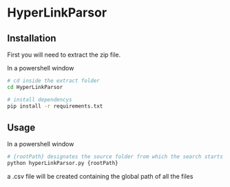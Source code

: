 # HyperLinkParsor

## Installation

First you will need to extract the zip file.

In a powershell window

```bash
# cd inside the extract folder
cd HyperLinkParsor

# install dependencys
pip install -r requirements.txt
```

## Usage

In a powershell window

```bash
# {rootPath} designates the source folder from which the search starts
python hyperLinkParsor.py {rootPath}
```

a .csv file will be created containing the global path of all the files

